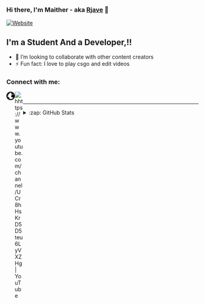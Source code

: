 ### Hi there, I'm Maither - aka [Rjave][website] 👋 

[![Website](https://img.shields.io/website?label=Youtube&style=for-the-badge&url=https%3A%2F%2Fcodestackr.com)](https://www.youtube.com/channel/UCr8hHsKrD5D5teu6LyVXZHg)

## I'm a Student And a Developer,!!

- 👯 I’m looking to collaborate with other content creators
- ⚡ Fun fact: I love to play csgo and edit videos

### Connect with me:

[<img align="left" alt="https://www.youtube.com/channel/UCr8hHsKrD5D5teu6LyVXZHg" width="22px" src="https://raw.githubusercontent.com/iconic/open-iconic/master/svg/globe.svg" />][website]
[<img align="left" alt="hhttps://www.youtube.com/channel/UCr8hHsKrD5D5teu6LyVXZHg | YouTube" width="22px" src="https://cdn.jsdelivr.net/npm/simple-icons@v3/icons/youtube.svg" />][youtube]

<br />

---

<details>
  <summary>:zap: GitHub Stats</summary>

  <img align="left" alt="Rjave's GitHub Stats" src="https://github-readme-stats.codestackr.vercel.app/api?username=codeSTACKr&show_icons=true&hide_border=true" />

</details>

[website]: https://www.youtube.com/channel/UCr8hHsKrD5D5teu6LyVXZHg
[youtube]: https://www.youtube.com/channel/UCr8hHsKrD5D5teu6LyVXZHg
